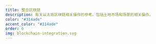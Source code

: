 ```yaml
---
title: 整合区块链
description: 有关以太坊区块链相关操作的参考。包括土地市场和场景的相关操作。
color: "#314ade"
accent_color: "#314ade"
order: 6
img: blockchain-integration.svg
---
```

